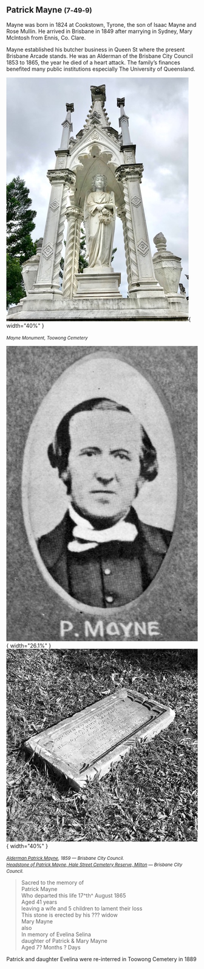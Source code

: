 ## Patrick Mayne <small>(7‑49‑9)</small> 

<!--
The large white monument to this family and the story of how Mayne gained his wealth is the subject of a book by Rosamond Siemon, *The Mayne Inheritance*. 
-->

Mayne was born in 1824 at Cookstown, Tyrone, the son of Isaac Mayne and Rose Mullin. He arrived in Brisbane in 1849 after marrying in Sydney, Mary McIntosh from Ennis, Co. Clare. 

<!--
Mayne gained his wealth by the reputed murder of a cedar cutter and established his butcher business in Queen St where the present Brisbane Arcade stands. Mayne established his butcher business in Queen St where the present Brisbane Arcade stands.  He was an Alderman of the Brisbane City Council 1853 to 1865, the year he died of a heart attack. His rumoured death‑bed confession extracted a promise from his children that they would not continue the family line. The family’s finances eventually benefited many public institutions especially The University of Queensland.
-->

Mayne established his butcher business in Queen St where the present Brisbane Arcade stands.  He was an Alderman of the Brisbane City Council 1853 to 1865, the year he died of a heart attack. The family’s finances benefited many public institutions especially The University of Queensland.

![Mayne Monument](../assets/mayne-monument.jpg){ width="40%" } 
 
*<small>Mayne Monument, Toowong Cemetery</small>*

![Alderman Patrick Mayne](../assets/patrick-mayne.jpg){ width="26.1%" }  ![Headstone of Patrick Mayne](../assets/patrick-mayne-headstone.jpg){ width="40%" }  

*<small>[Alderman Patrick Mayne](https://library-brisbane.ent.sirsidynix.net.au/client/en_AU/search/asset/19843/0), 1859 — Brisbane City Council.</small>* <br>
*<small>[Headstone of Patrick Mayne, Hale Street Cemetery Reserve, Milton](https://library-brisbane.ent.sirsidynix.net.au/client/en_AU/search/asset/20639/0) — Brisbane City Council.</small>*

>Sacred to the memory of <br>
>Patrick Mayne <br>
>Who departed this life 17^th^ August 1865 <br>
>Aged 41 years <br>
>leaving a wife and 5 children to lament their loss  <br>
>This stone is erected by his ??? widow  <br>
>Mary Mayne  <br>
>also <br> 
>In memory of Evelina Selina <br>
>daughter of Patrick & Mary Mayne   <br>
>Aged 7? Months ? Days  <br>


Patrick and daughter Evelina were re-interred in Toowong Cemetery in 1889
